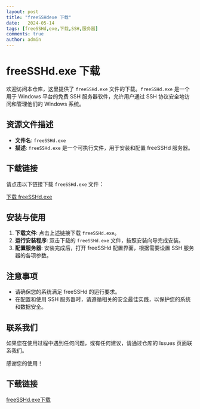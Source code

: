 ```yaml
---
layout: post
title: "freeSSHdexe 下载"
date:   2024-05-14
tags: [freeSSHd,exe,下载,SSH,服务器]
comments: true
author: admin
---
```

# freeSSHd.exe 下载

欢迎访问本仓库，这里提供了 `freeSSHd.exe` 文件的下载。`freeSSHd.exe` 是一个用于 Windows 平台的免费 SSH 服务器软件，允许用户通过 SSH 协议安全地访问和管理他们的 Windows 系统。

## 资源文件描述

- **文件名**: `freeSSHd.exe`
- **描述**: `freeSSHd.exe` 是一个可执行文件，用于安装和配置 freeSSHd 服务器。

## 下载链接

请点击以下链接下载 `freeSSHd.exe` 文件：

[下载 freeSSHd.exe](./freeSSHd.exe)

## 安装与使用

1. **下载文件**: 点击上述链接下载 `freeSSHd.exe`。
2. **运行安装程序**: 双击下载的 `freeSSHd.exe` 文件，按照安装向导完成安装。
3. **配置服务器**: 安装完成后，打开 freeSSHd 配置界面，根据需要设置 SSH 服务器的各项参数。

## 注意事项

- 请确保您的系统满足 freeSSHd 的运行要求。
- 在配置和使用 SSH 服务器时，请遵循相关的安全最佳实践，以保护您的系统和数据安全。

## 联系我们

如果您在使用过程中遇到任何问题，或有任何建议，请通过仓库的 Issues 页面联系我们。

感谢您的使用！

## 下载链接

[freeSSHd.exe下载](https://pan.quark.cn/s/f2060c73811d)